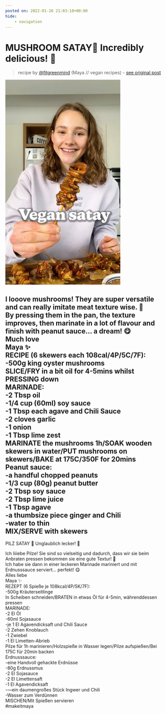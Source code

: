 ```yaml
---
posted on: 2022-01-26 21:03:18+00:00
hide:
    - navigation
---
```


# MUSHROOM SATAY🥜 Incredibly delicious! 🤗 

> recipe by [@fitgreenmind](https://www.instagram.com/fitgreenmind/) 
(Maya // vegan recipes) - [see original post](https://instagram.com/p/CZNSjWoKCef)

![](../img/fitgreenmind_26-01-2022_2101.png)

  
I looove mushrooms! They are super versatile and can really imitate meat texture wise. 🙌  
By pressing them in the pan, the texture improves, then marinate in a lot of flavour and finish with peanut sauce… a dream! 😋  
Much love  
Maya ✨  
RECIPE (6 skewers each 108cal/4P/5C/7F):  
-500g king oyster mushrooms  
SLICE/FRY in a bit oil for 4-5mins whilst PRESSING down  
MARINADE:  
-2 Tbsp oil  
-1/4 cup (60ml) soy sauce  
-1 Tbsp each agave and Chili Sauce   
-2 cloves garlic  
-1 onion  
-1 Tbsp lime zest   
MARINATE the mushrooms 1h/SOAK wooden skewers in water/PUT mushrooms on skewers/BAKE at 175C/350F for 20mins  
Peanut sauce:  
-a handful chopped peanuts  
-1/3 cup (80g) peanut butter  
-2 Tbsp soy sauce  
-2 Tbsp lime juice  
-1 Tbsp agave  
-a thumbsize piece ginger and Chili  
-water to thin  
MIX/SERVE with skewers  
-  
PILZ SATAY 🥜 Unglaublich lecker! 🤗  
  
Ich liiiebe Pilze! Sie sind so vielseitig und dadurch, dass wir sie beim Anbraten pressen bekommen sie eine gute Textur! 🙌  
Ich habe sie dann in einer leckeren Marinade mariniert und mit Erdnusssauce serviert… perfekt! 😋  
Alles liebe   
Maya ✨  
REZEPT (6 Spieße je 108kcal/4P/5K/7F):  
-500g Kräuterseitlinge  
In Scheiben schneiden/BRATEN in etwas Öl für 4-5min, währenddessen pressen  
MARINADE:  
-2 El Öl  
-60ml Sojasauce  
-je 1 El Agavendicksaft und Chili Sauce   
-2 Zehen Knoblauch   
-1 Zwiebel   
-1 El Limetten-Abrieb   
Pilze für 1h marinieren/Holzspieße in Wasser legen/Pilze aufspießen/Bei 175C für 20min backen  
Erdnusssauce:  
-eine Handvoll gehackte Erdnüsse  
-80g Erdnussmus  
-2 El Sojasauce  
-2 El Limettensaft  
-1 El Agavendicksaft  
-—ein daumengroßes Stück Ingwer und Chili  
-Wasser zum Verdünnen   
MISCHEN/Mit Spießen servieren  
\#makeitmaya   